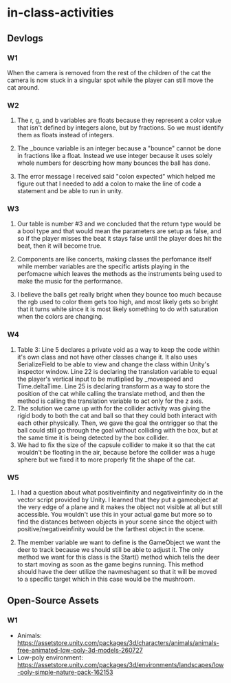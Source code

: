 # in-class-activities
## Devlogs
### W1
When the camera is removed from the rest of the children of the cat the camera is now stuck in a singular spot while the player can still move the cat around.

### W2
1. The r, g, and b variables are floats because they represent a color value that isn't defined by integers alone, but by fractions. So we must identify them as floats instead of integers.

2. The _bounce variable is an integer because a "bounce" cannot be done in fractions like a float. Instead we use integer because it uses solely whole numbers for descrbing how many bounces the ball has done.

3. The error message I received said "colon expected" which helped me figure out that I needed to add a colon to make the line of code a statement and be able to run in unity.

### W3
1. Our table is number #3 and we concluded that the return type would be a bool type and that would mean the parameters are setup as false, and so if the player misses the beat it stays false until the player does hit the beat, then it will become true.

2. Components are like concerts, making classes the perfomance itself while member variables are the specific artists playing in the perfomacne which leaves the methods as the instruments being used to make the music for the performance.

3. I believe the balls get really bright when they bounce too much because the rgb used to color them gets too high, and most likely gets so bright that it turns white since it is most likely something to do with saturation when the colors are changing.

### W4
1. Table 3: Line 5 declares a private void as a way to keep the code within it's own class and not have other classes change it. It also uses SerializeField to be able to view and change the class within Unity's inspector window. Line 22 is declaring the translation variable to equal the player's vertical input to be mutliplied by _movespeed and Time.deltaTime. Line 25 is declaring transform as a way to store the position of the cat while calling the translate method, and then the method is calling the translation variable to act only for the z axis.
2. The solution we came up with for the collider activity was giving the rigid body to both the cat and ball so that they could both interact with each other physically. Then, we gave the goal the ontrigger so that the ball could still go through the goal without colliding with the box, but at the same time it is being detected by the box collider.
3. We had to fix the size of the capsule collider to make it so that the cat wouldn't be floating in the air, because before the collider was a huge sphere but we fixed it to more properly fit the shape of the cat.

### W5
1. I had a question about what positiveinfinity and negativeinfinity do in the vector script provided by Unity. I learned that they put a gameobject at the very edge of a plane and it makes the object not visible at all but still accessible. You wouldn't use this in your actual game but more so to find the distances between objects in your scene since the object with positive/negativeinfinity would be the farthest object in the scene.

2. The member variable we want to define is the GameObject we want the deer to track because we should still be able to adjust it. The only method we want for this class is the Start() method which tells the deer to start moving as soon as the game begins running. This method should have the deer utilize the navmeshagent so that it will be moved to a specific target which in this case would be the mushroom.

## Open-Source Assets
### W1
- Animals: https://assetstore.unity.com/packages/3d/characters/animals/animals-free-animated-low-poly-3d-models-260727 
- Low-poly environment: https://assetstore.unity.com/packages/3d/environments/landscapes/low-poly-simple-nature-pack-162153 